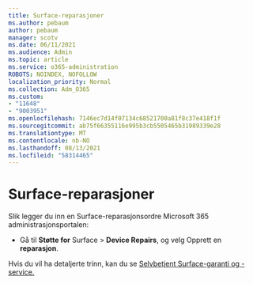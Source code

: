 ```yaml
---
title: Surface-reparasjoner
ms.author: pebaum
author: pebaum
manager: scotv
ms.date: 06/11/2021
ms.audience: Admin
ms.topic: article
ms.service: o365-administration
ROBOTS: NOINDEX, NOFOLLOW
localization_priority: Normal
ms.collection: Adm_O365
ms.custom:
- "11648"
- "9003951"
ms.openlocfilehash: 7146ec7d14f07134c68521700a81f8c37e418f1f
ms.sourcegitcommit: ab75f66355116e995b3cb5505465b31989339e28
ms.translationtype: MT
ms.contentlocale: nb-NO
ms.lasthandoff: 08/13/2021
ms.locfileid: "58314465"
---
```

# <a name="surface-repairs"></a>Surface-reparasjoner

Slik legger du inn en Surface-reparasjonsordre Microsoft 365 administrasjonsportalen:

- Gå til **Støtte for** Surface  >  **Device Repairs**, og velg Opprett en **reparasjon**. 

Hvis du vil ha detaljerte trinn, kan du se [Selvbetjent Surface-garanti og -service.](https://docs.microsoft.com/surface/self-serve-warranty-service)